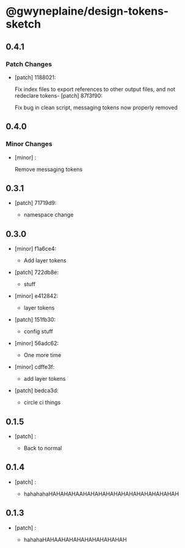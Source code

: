 # @gwyneplaine/design-tokens-sketch

## 0.4.1
### Patch Changes

- [patch] 1188021:

  Fix index files to export references to other output files, and not redeclare tokens- [patch] 87f3f90:

  Fix bug in clean script, messaging tokens now properly removed

## 0.4.0
### Minor Changes

- [minor] :

  Remove messaging tokens

## 0.3.1
- [patch] 71719d9:

  - namespace change

## 0.3.0
- [minor] f1a6ce4:

  - Add layer tokens
- [patch] 722db8e:

  - stuff
- [minor] e412842:

  - layer tokens
- [patch] 151fb30:

  - config stuff
- [minor] 56adc62:

  - One more time
- [minor] cdffe3f:

  - add layer tokens
- [patch] bedca3d:

  - circle ci things

## 0.1.5
- [patch] :

  - Back to normal

## 0.1.4
- [patch] :

  - hahahahaHAHAHAHAAHAHAHAHAHAHAHAHAHAHAHAHAH

## 0.1.3
- [patch] :

  - hahahaHAHAAHAHAHAHAHAHAHAHAH
